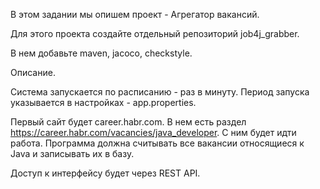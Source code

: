 В этом задании мы опишем проект - Агрегатор вакансий.

Для этого проекта создайте отдельный репозиторий job4j_grabber.

В нем добавьте maven, jacoco, checkstyle.

Описание.

Система запускается по расписанию - раз в минуту.  Период запуска указывается в настройках - app.properties.

Первый сайт будет career.habr.com. В нем есть раздел https://career.habr.com/vacancies/java_developer. С ним будет идти работа. Программа должна считывать все вакансии относящиеся к Java и записывать их в базу.

Доступ к интерфейсу будет через REST API.
